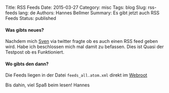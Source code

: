 Title: RSS Feeds
Date: 2015-03-27
Category: misc
Tags: blog
Slug: rss-feeds
lang: de
Authors: Hannes Bellmer
Summary: Es gibt jetzt auch RSS Feeds
Status: published

#### Was gibts neues?
Nachdem mich [Sven](http://github.org/strubbl) via twitter fragte ob es auch
einen RSS feed geben wird. Habe ich beschlossen mich mal damit zu befassen.
Dies ist Quasi der Testpost ob es Funktioniert.

#### Wo gibts den dann?
Die Feeds liegen in der Datei `feeds_all.atom.xml` direkt im [Webroot](htto://blog.bellmer.org/feeds_all.atom.xml)


Bis dahin,
viel Spaß beim lesen!
Hannes
